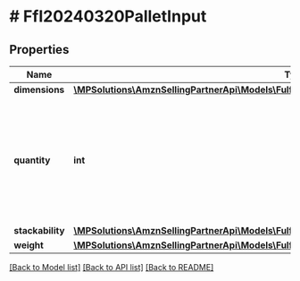 # # FfI20240320PalletInput

## Properties

Name | Type | Description | Notes
------------ | ------------- | ------------- | -------------
**dimensions** | [**\MPSolutions\AmznSellingPartnerApi\Models\FulfillmentInbound20240320\FfI20240320Dimensions**](FfI20240320Dimensions.md) |  | [optional]
**quantity** | **int** | The number of containers where all other properties like weight or dimensions are identical. |
**stackability** | [**\MPSolutions\AmznSellingPartnerApi\Models\FulfillmentInbound20240320\FfI20240320Stackability**](FfI20240320Stackability.md) |  | [optional]
**weight** | [**\MPSolutions\AmznSellingPartnerApi\Models\FulfillmentInbound20240320\FfI20240320Weight**](FfI20240320Weight.md) |  | [optional]

[[Back to Model list]](../../README.md#models) [[Back to API list]](../../README.md#endpoints) [[Back to README]](../../README.md)
